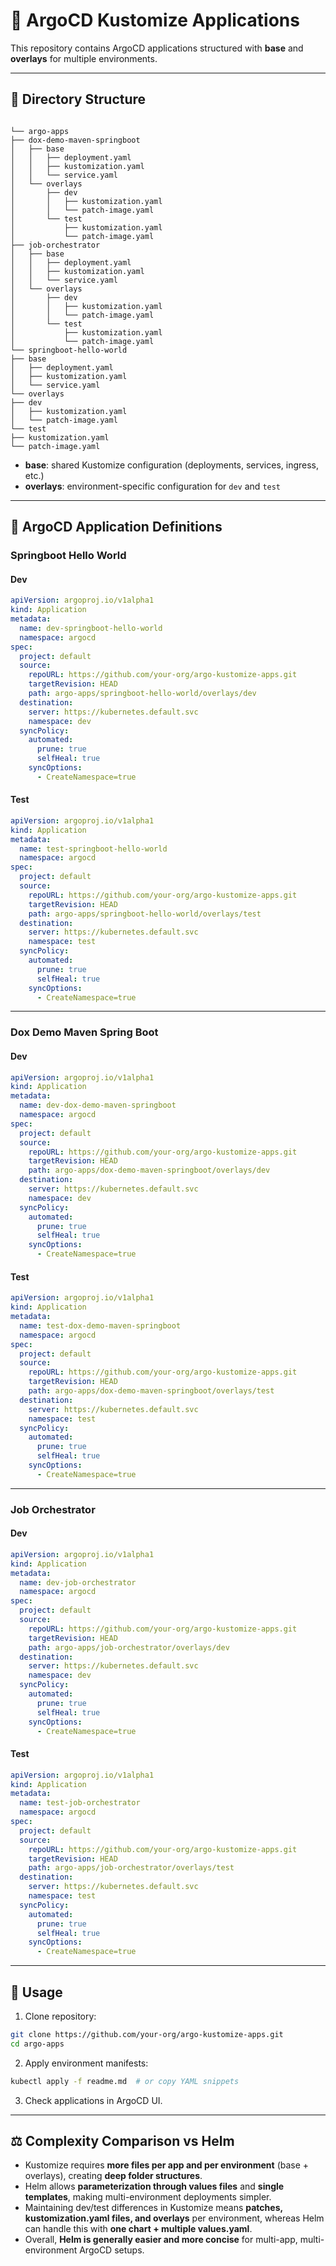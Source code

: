 # 🚀 ArgoCD Kustomize Applications

This repository contains ArgoCD applications structured with **base** and **overlays** for multiple environments.

---

## 📁 Directory Structure

```

└── argo-apps
├── dox-demo-maven-springboot
│   ├── base
│   │   ├── deployment.yaml
│   │   ├── kustomization.yaml
│   │   └── service.yaml
│   └── overlays
│       ├── dev
│       │   ├── kustomization.yaml
│       │   └── patch-image.yaml
│       └── test
│           ├── kustomization.yaml
│           └── patch-image.yaml
├── job-orchestrator
│   ├── base
│   │   ├── deployment.yaml
│   │   ├── kustomization.yaml
│   │   └── service.yaml
│   └── overlays
│       ├── dev
│       │   ├── kustomization.yaml
│       │   └── patch-image.yaml
│       └── test
│           ├── kustomization.yaml
│           └── patch-image.yaml
└── springboot-hello-world
├── base
│   ├── deployment.yaml
│   ├── kustomization.yaml
│   └── service.yaml
└── overlays
├── dev
│   ├── kustomization.yaml
│   └── patch-image.yaml
└── test
├── kustomization.yaml
└── patch-image.yaml

````

- **base**: shared Kustomize configuration (deployments, services, ingress, etc.)  
- **overlays**: environment-specific configuration for `dev` and `test`  

---

## 🧩 ArgoCD Application Definitions

### Springboot Hello World

#### Dev
```yaml
apiVersion: argoproj.io/v1alpha1
kind: Application
metadata:
  name: dev-springboot-hello-world
  namespace: argocd
spec:
  project: default
  source:
    repoURL: https://github.com/your-org/argo-kustomize-apps.git
    targetRevision: HEAD
    path: argo-apps/springboot-hello-world/overlays/dev
  destination:
    server: https://kubernetes.default.svc
    namespace: dev
  syncPolicy:
    automated:
      prune: true
      selfHeal: true
    syncOptions:
      - CreateNamespace=true
````

#### Test

```yaml
apiVersion: argoproj.io/v1alpha1
kind: Application
metadata:
  name: test-springboot-hello-world
  namespace: argocd
spec:
  project: default
  source:
    repoURL: https://github.com/your-org/argo-kustomize-apps.git
    targetRevision: HEAD
    path: argo-apps/springboot-hello-world/overlays/test
  destination:
    server: https://kubernetes.default.svc
    namespace: test
  syncPolicy:
    automated:
      prune: true
      selfHeal: true
    syncOptions:
      - CreateNamespace=true
```

---

### Dox Demo Maven Spring Boot

#### Dev

```yaml
apiVersion: argoproj.io/v1alpha1
kind: Application
metadata:
  name: dev-dox-demo-maven-springboot
  namespace: argocd
spec:
  project: default
  source:
    repoURL: https://github.com/your-org/argo-kustomize-apps.git
    targetRevision: HEAD
    path: argo-apps/dox-demo-maven-springboot/overlays/dev
  destination:
    server: https://kubernetes.default.svc
    namespace: dev
  syncPolicy:
    automated:
      prune: true
      selfHeal: true
    syncOptions:
      - CreateNamespace=true
```

#### Test

```yaml
apiVersion: argoproj.io/v1alpha1
kind: Application
metadata:
  name: test-dox-demo-maven-springboot
  namespace: argocd
spec:
  project: default
  source:
    repoURL: https://github.com/your-org/argo-kustomize-apps.git
    targetRevision: HEAD
    path: argo-apps/dox-demo-maven-springboot/overlays/test
  destination:
    server: https://kubernetes.default.svc
    namespace: test
  syncPolicy:
    automated:
      prune: true
      selfHeal: true
    syncOptions:
      - CreateNamespace=true
```

---

### Job Orchestrator

#### Dev

```yaml
apiVersion: argoproj.io/v1alpha1
kind: Application
metadata:
  name: dev-job-orchestrator
  namespace: argocd
spec:
  project: default
  source:
    repoURL: https://github.com/your-org/argo-kustomize-apps.git
    targetRevision: HEAD
    path: argo-apps/job-orchestrator/overlays/dev
  destination:
    server: https://kubernetes.default.svc
    namespace: dev
  syncPolicy:
    automated:
      prune: true
      selfHeal: true
    syncOptions:
      - CreateNamespace=true
```

#### Test

```yaml
apiVersion: argoproj.io/v1alpha1
kind: Application
metadata:
  name: test-job-orchestrator
  namespace: argocd
spec:
  project: default
  source:
    repoURL: https://github.com/your-org/argo-kustomize-apps.git
    targetRevision: HEAD
    path: argo-apps/job-orchestrator/overlays/test
  destination:
    server: https://kubernetes.default.svc
    namespace: test
  syncPolicy:
    automated:
      prune: true
      selfHeal: true
    syncOptions:
      - CreateNamespace=true
```

---

## 🧾 Usage

1. Clone repository:

```bash
git clone https://github.com/your-org/argo-kustomize-apps.git
cd argo-apps
```

2. Apply environment manifests:

```bash
kubectl apply -f readme.md  # or copy YAML snippets
```

3. Check applications in ArgoCD UI.

---

## ⚖️ Complexity Comparison vs Helm

* Kustomize requires **more files per app and per environment** (base + overlays), creating **deep folder structures**.
* Helm allows **parameterization through values files** and **single templates**, making multi-environment deployments simpler.
* Maintaining dev/test differences in Kustomize means **patches, kustomization.yaml files, and overlays** per environment, whereas Helm can handle this with **one chart + multiple values.yaml**.
* Overall, **Helm is generally easier and more concise** for multi-app, multi-environment ArgoCD setups.


